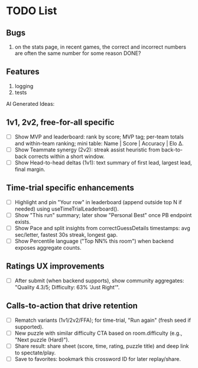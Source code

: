# TODO List


## Bugs

1. on the stats page, in recent games, the correct and incorrect numbers are often the same number for some reason DONE?


## Features

1. logging
2. tests




AI Generated Ideas:

## 1v1, 2v2, free-for-all specific

- [ ] Show MVP and leaderboard: rank by score; MVP tag; per-team totals and within-team ranking; mini table: Name | Score | Accuracy | Elo Δ.
- [ ] Show Teammate synergy (2v2): streak assist heuristic from back-to-back corrects within a short window.
- [ ] Show Head-to-head deltas (1v1): text summary of first lead, largest lead, final margin.

## Time-trial specific enhancements

- [ ] Highlight and pin "Your row" in leaderboard (append outside top N if needed) using useTimeTrialLeaderboard().
- [ ] Show "This run" summary; later show "Personal Best" once PB endpoint exists.
- [ ] Show Pace and split insights from correctGuessDetails timestamps: avg sec/letter, fastest 30s streak, longest gap.
- [ ] Show Percentile language ("Top NN% this room") when backend exposes aggregate counts.

## Ratings UX improvements

- [ ] After submit (when backend supports), show community aggregates: "Quality 4.3/5; Difficulty: 63% 'Just Right'".

## Calls-to-action that drive retention

- [ ] Rematch variants (1v1/2v2/FFA); for time-trial, "Run again" (fresh seed if supported).
- [ ] New puzzle with similar difficulty CTA based on room.difficulty (e.g., "Next puzzle (Hard)").
- [ ] Share result: share sheet (score, time, rating, puzzle title) and deep link to spectate/play.
- [ ] Save to favorites: bookmark this crossword ID for later replay/share.
